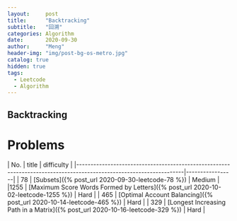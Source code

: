 ```yaml
---
layout:     post
title:      "Backtracking"
subtitle:   "回溯"
categories: Algorithm
date:       2020-09-30
author:     "Meng"
header-img: "img/post-bg-os-metro.jpg"
catalog: true
hidden: true
tags:
  - Leetcode
  - Algorithm
---
```


## Backtracking




# Problems

| No. | title                                                                                                        | difficulty      |
|--------------------------------------------------------------------------------------------------------------------|-----------------|
| 78  | [Subsets]({% post_url 2020-09-30-leetcode-78 %})                                                             | Medium          |
|1255 | [Maximum Score Words Formed by Letters]({% post_url 2020-10-02-leetcode-1255 %})                             | Hard            |
| 465 | [Optimal Account Balancing]({% post_url 2020-10-14-leetcode-465 %})                                          | Hard            |
| 329 | [Longest Increasing Path in a Matrix]({% post_url 2020-10-16-leetcode-329 %})                               | Hard            |
